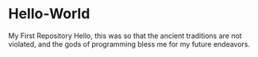 # Hello-World
My First Repository
Hello, this was so that the ancient traditions are not violated,
and the gods of programming bless me for my future endeavors.
